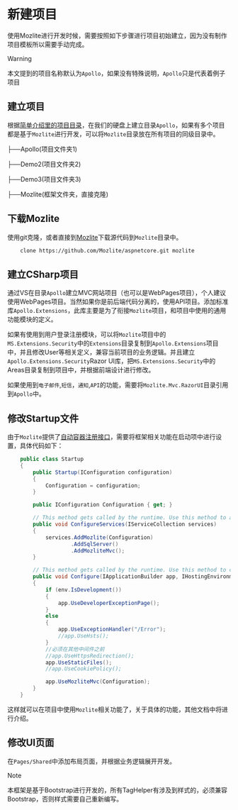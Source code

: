 # 新建项目

使用Mozlite进行开发时候，需要按照如下步骤进行项目初始建立，因为没有制作项目模板所以需要手动完成。

>[!WARNING]
>本文提到的项目名称默认为`Apollo`，如果没有特殊说明，`Apollo`只是代表着例子项目

## 建立项目

根据[简单介绍里的项目目录](intro.md)，在我们的硬盘上建立目录`Apollo`，如果有多个项目都是基于`Mozlite`进行开发，可以将`Mozlite`目录放在所有项目的同级目录中。

├──Apollo(项目文件夹1)

├──Demo2(项目文件夹2)

├──Demo3(项目文件夹3)

├──Mozlite(框架文件夹，直接克隆)

## 下载Mozlite

使用git克隆，或者直接到[Mozlite](https://github.com/Mozlite/aspnetcore)下载源代码到`Mozlite`目录中。

```sh
    clone https://github.com/Mozlite/aspnetcore.git mozlite
```

## 建立CSharp项目

通过VS在目录`Apollo`建立MVC网站项目（也可以是WebPages项目），个人建议使用WebPages项目。当然如果你是前后端代码分离的，使用API项目。添加标准库`Apollo.Extensions`，此库主要是为了衔接`Mozlite`项目，和项目中使用的通用功能模块的定义。

如果有使用到用户登录注册模块，可以将`Mozlite`项目中的`MS.Extensions.Security`中的`Extensions`目录复制到`Apollo.Extensions`项目中，并且修改User等相关定义，兼容当前项目的业务逻辑。并且建立`Apollo.Extensions.Security`Razor UI库，把`MS.Extensions.Security`中的Areas目录复制到项目中，并根据前端设计进行修改。

如果使用到`电子邮件`,`短信`，`通知`,`API`的功能，需要将`Mozlite.Mvc.RazorUI`目录引用到`Apollo`中。

## 修改Startup文件

由于`Mozlite`提供了[自动容器注册接口](ioc.md)，需要将框架相关功能在启动项中进行设置，具体代码如下：

```csharp
    public class Startup
    {
        public Startup(IConfiguration configuration)
        {
            Configuration = configuration;
        }

        public IConfiguration Configuration { get; }

        // This method gets called by the runtime. Use this method to add services to the container.
        public void ConfigureServices(IServiceCollection services)
        {
            services.AddMozlite(Configuration)
                    .AddSqlServer()
                    .AddMozliteMvc();
        }

        // This method gets called by the runtime. Use this method to configure the HTTP request pipeline.
        public void Configure(IApplicationBuilder app, IHostingEnvironment env)
        {
            if (env.IsDevelopment())
            {
                app.UseDeveloperExceptionPage();
            }
            else
            {
                app.UseExceptionHandler("/Error");
                //app.UseHsts();
            }
            //必须在其他中间件之前
            //app.UseHttpsRedirection();
            app.UseStaticFiles();
            //app.UseCookiePolicy();

            app.UseMozliteMvc(Configuration);
        }
    }
```

这样就可以在项目中使用`Mozlite`相关功能了，关于具体的功能，其他文档中将进行介绍。

## 修改UI页面

在`Pages/Shared`中添加布局页面，并根据业务逻辑展开开发。

>[!note]
>本框架是基于Bootstrap进行开发的，所有TagHelper有涉及到样式的，必须兼容Bootstrap，否则样式需要自己重新编写。
